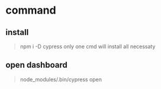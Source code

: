 # command
## install
>npm i -D cypress
only one cmd will install all necessaty
## open dashboard
>node_modules/.bin/cypress open
